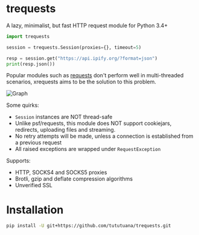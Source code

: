 # trequests
A lazy, minimalist, but fast HTTP request module for Python 3.4+

```python
import trequests

session = trequests.Session(proxies={}, timeout=5)

resp = session.get("https://api.ipify.org/?format=json")
print(resp.json())
```

Popular modules such as [requests](https://github.com/psf/requests) don't perform well in multi-threaded scenarios, xrequests aims to be the solution to this problem.

![Graph](https://github.com/tututuana/trequests/blob/main/graph.png)

Some quirks:
- `Session` instances are NOT thread-safe
- Unlike psf/requests, this module does NOT support cookiejars, redirects, uploading files and streaming.
- No retry attempts will be made, unless a connection is established from a previous request
- All raised exceptions are wrapped under `RequestException`

Supports:
- HTTP, SOCKS4 and SOCKS5 proxies
- Brotli, gzip and deflate compression algorithms
- Unverified SSL

# Installation
```bash
pip install -U git+https://github.com/tututuana/trequests.git
```
